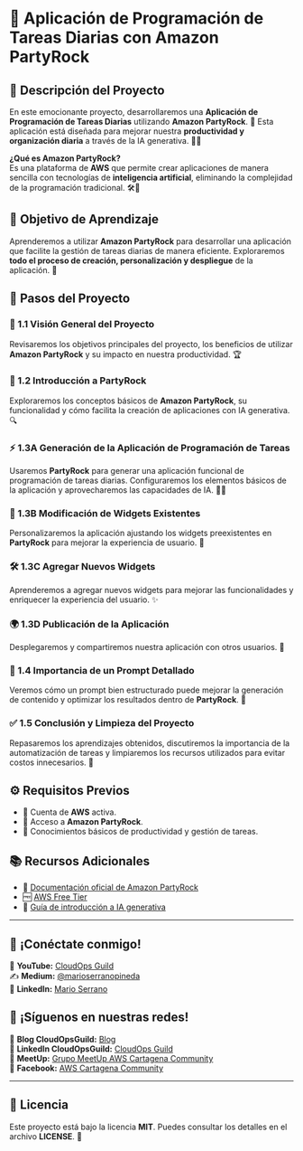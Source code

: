 # 🚀 Aplicación de Programación de Tareas Diarias con Amazon PartyRock

## 📝 Descripción del Proyecto
En este emocionante proyecto, desarrollaremos una **Aplicación de Programación de Tareas Diarias** utilizando **Amazon PartyRock**. 🎯 Esta aplicación está diseñada para mejorar nuestra **productividad y organización diaria** a través de la IA generativa. 🧠✨

**¿Qué es Amazon PartyRock?**  
Es una plataforma de **AWS** que permite crear aplicaciones de manera sencilla con tecnologías de **inteligencia artificial**, eliminando la complejidad de la programación tradicional. 🛠️🤖

## 🎯 Objetivo de Aprendizaje
Aprenderemos a utilizar **Amazon PartyRock** para desarrollar una aplicación que facilite la gestión de tareas diarias de manera eficiente. Exploraremos **todo el proceso de creación, personalización y despliegue** de la aplicación. 🚀

## 📌 Pasos del Proyecto

### 📌 1.1 Visión General del Proyecto
Revisaremos los objetivos principales del proyecto, los beneficios de utilizar **Amazon PartyRock** y su impacto en nuestra productividad. 🏆

### 🚀 1.2 Introducción a PartyRock
Exploraremos los conceptos básicos de **Amazon PartyRock**, su funcionalidad y cómo facilita la creación de aplicaciones con IA generativa. 🔍

### ⚡ 1.3A Generación de la Aplicación de Programación de Tareas
Usaremos **PartyRock** para generar una aplicación funcional de programación de tareas diarias. Configuraremos los elementos básicos de la aplicación y aprovecharemos las capacidades de IA. 🤖✅

### 🔧 1.3B Modificación de Widgets Existentes
Personalizaremos la aplicación ajustando los widgets preexistentes en **PartyRock** para mejorar la experiencia de usuario. 🎨

### 🛠️ 1.3C Agregar Nuevos Widgets
Aprenderemos a agregar nuevos widgets para mejorar las funcionalidades y enriquecer la experiencia del usuario. ✨

### 🌍 1.3D Publicación de la Aplicación
Desplegaremos y compartiremos nuestra aplicación con otros usuarios. 📲

### 🧐 1.4 Importancia de un Prompt Detallado
Veremos cómo un prompt bien estructurado puede mejorar la generación de contenido y optimizar los resultados dentro de **PartyRock**. 🎯

### ✅ 1.5 Conclusión y Limpieza del Proyecto
Repasaremos los aprendizajes obtenidos, discutiremos la importancia de la automatización de tareas y limpiaremos los recursos utilizados para evitar costos innecesarios. 🧹

## ⚙️ Requisitos Previos
- 🔹 Cuenta de **AWS** activa.
- 🔹 Acceso a **Amazon PartyRock**.
- 🔹 Conocimientos básicos de productividad y gestión de tareas.

## 📚 Recursos Adicionales
- 📖 [Documentación oficial de Amazon PartyRock](https://aws.amazon.com/partyrock/)
- 🆓 [AWS Free Tier](https://aws.amazon.com/free/)
- 🤖 [Guía de introducción a IA generativa](https://aws.amazon.com/what-is/generative-ai/)

---

## 🤝 ¡Conéctate conmigo!
🌟 **YouTube:** [CloudOps Guild](https://www.youtube.com/@CloudOpsGuildCommunity)  
✍️ **Medium:** [@marioserranopineda](https://medium.com/@marioserranopineda)  
💼 **LinkedIn:** [Mario Serrano](https://www.linkedin.com/in/mario-rodrigo-serrano-pineda/)

## 📢 ¡Síguenos en nuestras redes!
📝 **Blog CloudOpsGuild:** [Blog](https://blog.cloudopsguild.com)  
💼 **LinkedIn CloudOpsGuild:** [CloudOps Guild](https://www.linkedin.com/company/cloudopsguild/)  
📅 **MeetUp:** [Grupo MeetUp AWS Cartagena Community](https://www.meetup.com/aws-cartagena/)  
📘 **Facebook:** [AWS Cartagena Community](https://www.facebook.com/aws.cartagena/)  

---

## 📝 Licencia
Este proyecto está bajo la licencia **MIT**. Puedes consultar los detalles en el archivo **LICENSE**. 📜
